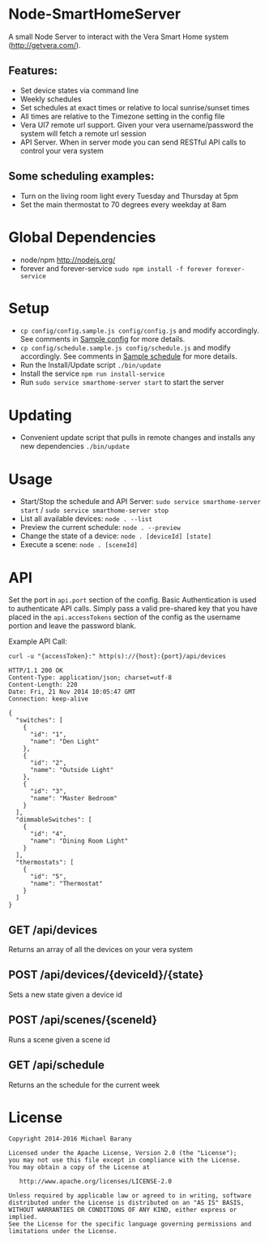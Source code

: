 # Node-SmartHomeServer
A small Node Server to interact with the Vera Smart Home system (http://getvera.com/).

## Features:
- Set device states via command line
- Weekly schedules
- Set schedules at exact times or relative to local sunrise/sunset times
- All times are relative to the Timezone setting in the config file
- Vera UI7 remote url support. Given your vera username/password the system will fetch a remote url session
- API Server. When in server mode you can send RESTful API calls to control your vera system

## Some scheduling examples:
- Turn on the living room light every Tuesday and Thursday at 5pm
- Set the main thermostat to 70 degrees every weekday at 8am


# Global Dependencies
- node/npm http://nodejs.org/
- forever and forever-service `sudo npm install -f forever forever-service`


# Setup
- `cp config/config.sample.js config/config.js` and modify accordingly. See comments in [Sample config](config/config.sample.js) for more details.
- `cp config/schedule.sample.js config/schedule.js` and modify accordingly. See comments in [Sample schedule](config/schedule.sample.js) for more details.
- Run the Install/Update script `./bin/update`
- Install the service `npm run install-service`
- Run `sudo service smarthome-server start` to start the server


# Updating
- Convenient update script that pulls in remote changes and installs any new dependencies `./bin/update`


# Usage
- Start/Stop the schedule and API Server: `sudo service smarthome-server start` / `sudo service smarthome-server stop`
- List all available devices: `node . --list`
- Preview the current schedule: `node . --preview`
- Change the state of a device: `node . [deviceId] [state]`
- Execute a scene: `node . [sceneId]`


# API
Set the port in `api.port` section of the config.
Basic Authentication is used to authenticate API calls. Simply pass a valid pre-shared key that you have placed in the `api.accessTokens` section of the config as the username portion and leave the password blank.

Example API Call:
```
curl -u "{accessToken}:" http(s)://{host}:{port}/api/devices

HTTP/1.1 200 OK
Content-Type: application/json; charset=utf-8
Content-Length: 220
Date: Fri, 21 Nov 2014 10:05:47 GMT
Connection: keep-alive

{
  "switches": [
    {
      "id": "1",
      "name": "Den Light"
    },
    {
      "id": "2",
      "name": "Outside Light"
    },
    {
      "id": "3",
      "name": "Master Bedroom"
    }
  ],
  "dimmableSwitches": [
    {
      "id": "4",
      "name": "Dining Room Light"
    }
  ],
  "thermostats": [
    {
      "id": "5",
      "name": "Thermostat"
    }
  ]
}
```

## GET /api/devices
Returns an array of all the devices on your vera system

## POST /api/devices/{deviceId}/{state}
Sets a new state given a device id

## POST /api/scenes/{sceneId}
Runs a scene given a scene id

## GET /api/schedule
Returns an the schedule for the current week


License
=======

    Copyright 2014-2016 Michael Barany

    Licensed under the Apache License, Version 2.0 (the "License");
    you may not use this file except in compliance with the License.
    You may obtain a copy of the License at

       http://www.apache.org/licenses/LICENSE-2.0

    Unless required by applicable law or agreed to in writing, software
    distributed under the License is distributed on an "AS IS" BASIS,
    WITHOUT WARRANTIES OR CONDITIONS OF ANY KIND, either express or implied.
    See the License for the specific language governing permissions and
    limitations under the License.
